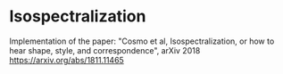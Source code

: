 # Isospectralization
Implementation of the paper: "Cosmo et al, Isospectralization, or how to hear shape, style, and correspondence", arXiv 2018 https://arxiv.org/abs/1811.11465
